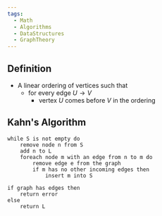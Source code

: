 ```yaml
---
tags:
  - Math
  - Algorithms
  - DataStructures
  - GraphTheory
---
```

## Definition
- A linear ordering of vertices such that
	- for every edge $U\to V$
		- vertex $U$ comes before $V$ in the ordering
## Kahn's Algorithm
```
while S is not empty do
	remove node n from S
	add n to L
	foreach node m with an edge from n to m do
		remove edge e from the graph
		if m has no other incoming edges then
			insert m into S

if graph has edges then
	return error
else
	return L
```